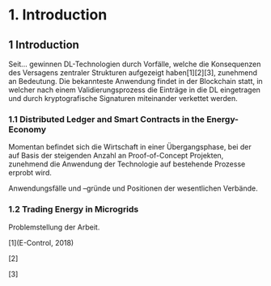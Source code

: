 # 1. Introduction

## 1       Introduction

Seit… gewinnen DL-Technologien durch Vorfälle, welche die Konsequenzen des Versagens zentraler Strukturen aufgezeigt haben\[1\]\[2\]\[3\], zunehmend an Bedeutung. Die bekannteste Anwendung findet in der Blockchain statt, in welcher nach einem Validierungsprozess die Einträge in die DL eingetragen und durch kryptografische Signaturen miteinander verkettet werden.

### 1.1         Distributed Ledger and Smart Contracts in the Energy-Economy

Momentan befindet sich die Wirtschaft in einer Übergangsphase, bei der auf Basis der steigenden Anzahl an Proof-of-Concept Projekten, zunehmend die Anwendung der Technologie auf bestehende Prozesse erprobt wird.

Anwendungsfälle und –gründe und Positionen der wesentlichen Verbände.

### 1.2         Trading Energy in Microgrids

Problemstellung der Arbeit.  


\[1\]\(E-Control, 2018\)

\[2\]

\[3\]

